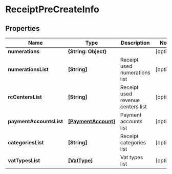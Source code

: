 # ReceiptPreCreateInfo

## Properties

Name | Type | Description | Notes
------------ | ------------- | ------------- | -------------
**numerations** | **{String: Object}** |  | [optional] 
**numerationsList** | **[String]** | Receipt used numerations list | [optional] 
**rcCentersList** | **[String]** | Receipt used revenue centers list | [optional] 
**paymentAccountsList** | [**[PaymentAccount]**](PaymentAccount.md) | Payment accounts list | [optional] 
**categoriesList** | **[String]** | Receipt categories list | [optional] 
**vatTypesList** | [**[VatType]**](VatType.md) | Vat types list | [optional] 


